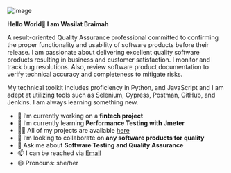 ![image](https://github.com/Wasilat19/Wasilat19/assets/109593716/209c5a8d-d118-4b04-863b-15ba7f11b403)












**Hello World👋 I am Wasilat Braimah**

A result-oriented Quality Assurance professional committed to confirming the proper functionality and usability of software products before their release. I am passionate about delivering excellent quality software products resulting in business and customer satisfaction. I monitor and track bug resolutions. Also, review software product documentation to verify technical accuracy and completeness to mitigate risks. 

My technical toolkit includes proficiency in Python, and JavaScript and I am adept at utilizing tools such as Selenium, Cypress, Postman, GitHub, and Jenkins. I am always learning something new.

- 🔭 I’m currently working on a **fintech project**
- 🌱 I’m currently learning **Performance Testing with Jmeter**
- 👨‍💻 All of my projects are available [here](https://github.com/Wasilat19)
- 👯 I’m looking to collaborate on **any software products for quality**
- 💬 Ask me about **Software Testing and Quality Assurance**
- 📫 I can be reached via [Email](braimahwasilat@gmail.com)
- 😄 Pronouns: she/her
